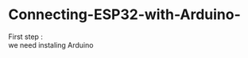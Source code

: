 # Connecting-ESP32-with-Arduino-                                                                                                                                       
First step :                                                                                                                                                           
we need instaling Arduino 
